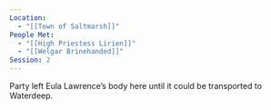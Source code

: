 ```yaml
---
Location:
  - "[[Town of Saltmarsh]]"
People Met:
  - "[[High Priestess Lirien]]"
  - "[[Welgar Brinehanded]]"
Session: 2
---
```

Party left Eula Lawrence’s body here until it could be transported to Waterdeep.